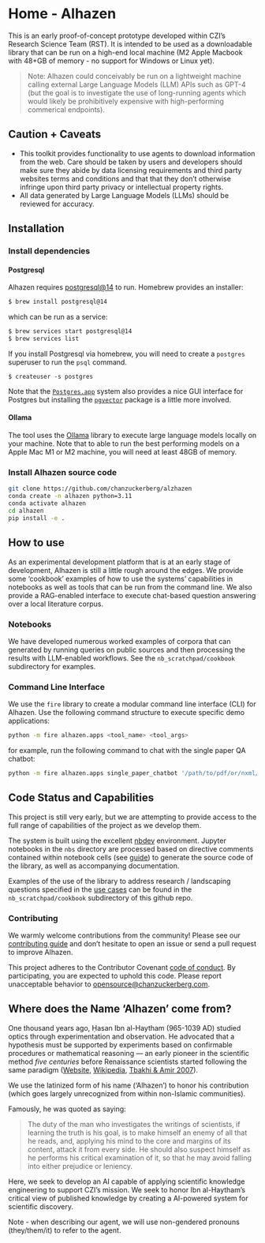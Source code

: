 # Home - Alhazen

<!-- WARNING: THIS FILE WAS AUTOGENERATED! DO NOT EDIT! -->

This is an early proof-of-concept prototype developed within CZI’s
Research Science Team (RST). It is intended to be used as a downloadable
library that can be run on a high-end local machine (M2 Apple Macbook
with 48+GB of memory - no support for Windows or Linux yet).

> Note: Alhazen could conceivably be run on a lightweight machine
> calling external Large Language Models (LLM) APIs such as GPT-4 (but
> the goal is to investigate the use of long-running agents which would
> likely be prohibitively expensive with high-performing commerical
> endpoints).

## Caution + Caveats

- This toolkit provides functionality to use agents to download
  information from the web. Care should be taken by users and developers
  should make sure they abide by data licensing requirements and third
  party websites terms and conditions and that that they don’t otherwise
  infringe upon third party privacy or intellectual property rights.
- All data generated by Large Language Models (LLMs) should be reviewed
  for accuracy.

## Installation

### Install dependencies

#### Postgresql

Alhazen requires
[postgresql@14](https://www.postgresql.org/download/macosx/) to run.
Homebrew provides an installer:

``` bash
$ brew install postgresql@14
```

which can be run as a service:

``` bash
$ brew services start postgresql@14
$ brew services list
```

If you install Postgresql via homebrew, you will need to create a
`postgres` superuser to run the `psql` command.

    $ createuser -s postgres

Note that the [`Postgres.app`](https://postgresapp.com/) system also
provides a nice GUI interface for Postgres but installing the
[`pgvector`](https://github.com/pgvector/pgvector) package is a little
more involved.

#### Ollama

The tool uses the [Ollama](https://ollama.ai/) library to execute large
language models locally on your machine. Note that to able to run the
best performing models on a Apple Mac M1 or M2 machine, you will need at
least 48GB of memory.

### Install Alhazen source code

``` bash
git clone https://github.com/chanzuckerberg/alzhazen
conda create -n alhazen python=3.11
conda activate alhazen
cd alhazen
pip install -e .
```

## How to use

As an experimental development platform that is at an early stage of
development, Alhazen is still a little rough around the edges. We
provide some ‘cookbook’ examples of how to use the systems’ capabilities
in notebooks as well as tools that can be run from the command line. We
also provide a RAG-enabled interface to execute chat-based question
answering over a local literature corpus.

### Notebooks

We have developed numerous worked examples of corpora that can generated
by running queries on public sources and then processing the results
with LLM-enabled workflows. See the `nb_scratchpad/cookbook`
subdirectory for examples.

### Command Line Interface

We use the `fire` library to create a modular command line interface
(CLI) for Alhazen. Use the following command structure to execute
specific demo applications:

``` bash
python -m fire alhazen.apps <tool_name> <tool_args>
```

for example, run the following command to chat with the single paper QA
chatbot:

``` bash
python -m fire alhazen.apps single_paper_chatbot '/path/to/pdf/or/nxml/files/' 'mistral-7b-instruct'`
```

## Code Status and Capabilities

This project is still very early, but we are attempting to provide
access to the full range of capabilities of the project as we develop
them.

The system is built using the excellent [nbdev](https://nbdev.fast.ai/)
environment. Jupyter notebooks in the `nbs` directory are processed
based on directive comments contained within notebook cells (see
[guide](https://nbdev.fast.ai/explanations/directives.html)) to generate
the source code of the library, as well as accompanying documentation.

Examples of the use of the library to address research / landscaping
questions specified in the [use cases](docnb1_use_cases.html) can be
found in the `nb_scratchpad/cookbook` subdirectory of this github repo.

### Contributing

We warmly welcome contributions from the community! Please see our
[contributing
guide](https://github.com/chanzuckerberg/alhazen/blob/main/CONTRIBUTING.md)
and don’t hesitate to open an issue or send a pull request to improve
Alhazen.

This project adheres to the Contributor Covenant [code of
conduct](https://github.com/chanzuckerberg/.github/blob/master/CODE_OF_CONDUCT.md).
By participating, you are expected to uphold this code. Please report
unacceptable behavior to opensource@chanzuckerberg.com.

## Where does the Name ‘Alhazen’ come from?

One thousand years ago, Ḥasan Ibn al-Haytham (965-1039 AD) studied
optics through experimentation and observation. He advocated that a
hypothesis must be supported by experiments based on confirmable
procedures or mathematical reasoning — an early pioneer in the
scientific method *five centuries* before Renaissance scientists started
following the same paradigm ([Website](https://www.ibnalhaytham.com/),
[Wikipedia](https://en.wikipedia.org/wiki/Ibn_al-Haytham), [Tbakhi &
Amir 2007](https://www.ncbi.nlm.nih.gov/pmc/articles/PMC6074172/)).

We use the latinized form of his name (‘Alhazen’) to honor his
contribution (which goes largely unrecognized from within non-Islamic
communities).

Famously, he was quoted as saying:

> The duty of the man who investigates the writings of scientists, if
> learning the truth is his goal, is to make himself an enemy of all
> that he reads, and, applying his mind to the core and margins of its
> content, attack it from every side. He should also suspect himself as
> he performs his critical examination of it, so that he may avoid
> falling into either prejudice or leniency.

Here, we seek to develop an AI capable of applying scientific knowledge
engineering to support CZI’s mission. We seek to honor Ibn al-Haytham’s
critical view of published knowledge by creating a AI-powered system for
scientific discovery.

Note - when describing our agent, we will use non-gendered pronouns
(they/them/it) to refer to the agent.
